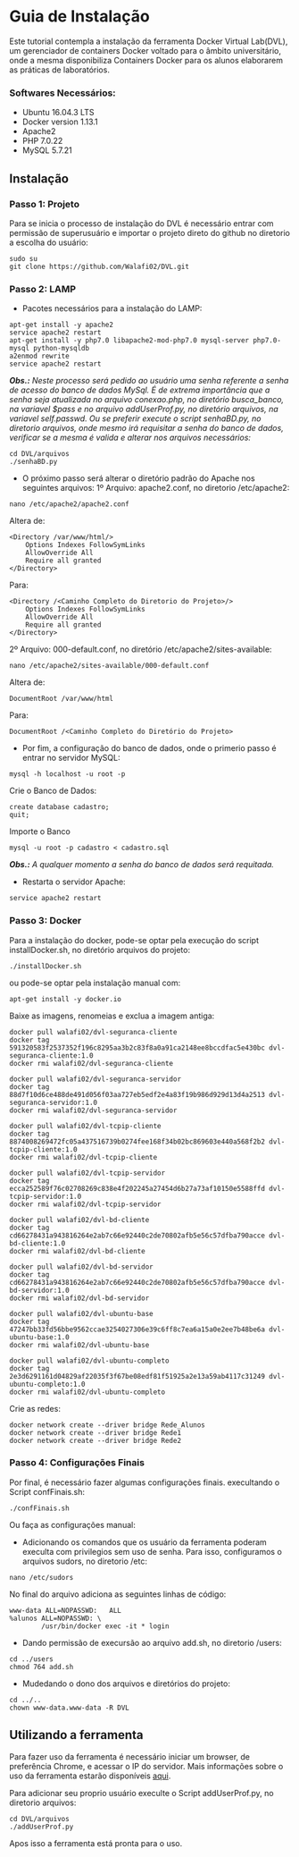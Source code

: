# Guia de Instalação

Este tutorial contempla a instalação da ferramenta Docker Virtual Lab(DVL), um gerenciador de containers Docker voltado para o âmbito universitário, onde a mesma disponibiliza Containers Docker para os alunos elaborarem as práticas de laboratórios.

### Softwares Necessários:
- Ubuntu 16.04.3 LTS
- Docker version 1.13.1
- Apache2
- PHP 7.0.22
- MySQL 5.7.21

## Instalação

### Passo 1: Projeto
Para se inicia o processo de instalação do DVL é necessário entrar com permissão de superusuário e importar o projeto direto do github no diretorio a escolha do usuário:
```
sudo su
git clone https://github.com/Walafi02/DVL.git
```

### Passo 2: LAMP
- Pacotes necessários para a instalação do LAMP:
```
apt-get install -y apache2
service apache2 restart
apt-get install -y php7.0 libapache2-mod-php7.0 mysql-server php7.0-mysql python-mysqldb
a2enmod rewrite
service apache2 restart
```

_**Obs.:** Neste processo será pedido ao usuário uma senha referente a senha de acesso do banco de dados MySql. É de extrema importância que a senha seja atualizada no arquivo conexao.php, no diretório busca_banco, na variavel $pass e no arquivo addUserProf.py, no diretório arquivos, na variavel self.passwd. Ou se preferir execute o script senhaBD.py, no diretorio arquivos, onde mesmo irá requisitar a senha do banco de dados, verificar se a mesma é valida e alterar nos arquivos necessários:_

```
cd DVL/arquivos
./senhaBD.py
```

- O próximo passo será alterar o diretório padrão do Apache nos seguintes arquivos:
1º Arquivo: apache2.conf, no diretorio /etc/apache2:
```
nano /etc/apache2/apache2.conf
```

Altera de:
```
<Directory /var/www/html/>
	Options Indexes FollowSymLinks
   	AllowOverride All
   	Require all granted
</Directory>
```
Para:
```
<Directory /<Caminho Completo do Diretorio do Projeto>/>
	Options Indexes FollowSymLinks
	AllowOverride All
	Require all granted
</Directory>
```
2º Arquivo: 000-default.conf, no diretório /etc/apache2/sites-available:
```
nano /etc/apache2/sites-available/000-default.conf
```

Altera de:
```
DocumentRoot /var/www/html
```
Para:
```
DocumentRoot /<Caminho Completo do Diretório do Projeto>
```

- Por fim, a configuração do banco de dados, onde o primerio passo é entrar no servidor MySQL:
```
mysql -h localhost -u root -p
```

Crie o Banco de Dados:
```
create database cadastro;
quit;
```

Importe o Banco
```
mysql -u root -p cadastro < cadastro.sql
```

_**Obs.:** A qualquer momento a senha do banco de dados será requitada._

- Restarta o servidor Apache:
```
service apache2 restart
```

### Passo 3: Docker
Para a instalação do docker, pode-se optar pela execução do script installDocker.sh, no diretório arquivos do projeto:
```
./installDocker.sh
```

ou pode-se optar pela instalação manual com:
```
apt-get install -y docker.io
```

Baixe as imagens, renomeias e exclua a imagem antiga:
```
docker pull walafi02/dvl-seguranca-cliente
docker tag 591320583f2537352f196c8295aa3b2c83f8a0a91ca2148ee8bccdfac5e430bc dvl-seguranca-cliente:1.0
docker rmi walafi02/dvl-seguranca-cliente

docker pull walafi02/dvl-seguranca-servidor
docker tag 88d7f10d6ce488de491d056f03aa727eb5edf2e4a83f19b986d929d13d4a2513 dvl-seguranca-servidor:1.0
docker rmi walafi02/dvl-seguranca-servidor

docker pull walafi02/dvl-tcpip-cliente
docker tag 8874008269472fc05a437516739b0274fee168f34b02bc869603e440a568f2b2 dvl-tcpip-cliente:1.0
docker rmi walafi02/dvl-tcpip-cliente

docker pull walafi02/dvl-tcpip-servidor
docker tag ecca252589f76c02708269c838e4f202245a27454d6b27a73af10150e5588ffd dvl-tcpip-servidor:1.0
docker rmi walafi02/dvl-tcpip-servidor

docker pull walafi02/dvl-bd-cliente
docker tag cd66278431a943816264e2ab7c66e92440c2de70802afb5e56c57dfba790acce dvl-bd-cliente:1.0
docker rmi walafi02/dvl-bd-cliente

docker pull walafi02/dvl-bd-servidor
docker tag cd66278431a943816264e2ab7c66e92440c2de70802afb5e56c57dfba790acce dvl-bd-servidor:1.0
docker rmi walafi02/dvl-bd-servidor

docker pull walafi02/dvl-ubuntu-base
docker tag 47247bb33fd56bbe9562ccae3254027306e39c6ff8c7ea6a15a0e2ee7b48be6a dvl-ubuntu-base:1.0
docker rmi walafi02/dvl-ubuntu-base

docker pull walafi02/dvl-ubuntu-completo
docker tag 2e3d6291161d04829af22035f3f67be08edf81f51925a2e13a59ab4117c31249 dvl-ubuntu-completo:1.0
docker rmi walafi02/dvl-ubuntu-completo
```

Crie as redes:
```
docker network create --driver bridge Rede_Alunos
docker network create --driver bridge Rede1
docker network create --driver bridge Rede2
```

### Passo 4: Configurações Finais
Por final, é necessário fazer algumas configurações finais. execultando o Script confFinais.sh:
```
./confFinais.sh
```

Ou faça as configurações manual:
- Adicionando os comandos que os usuário da ferramenta poderam execulta com privilegios sem uso de senha. Para isso, configuramos o arquivos sudors, no diretorio /etc:
```
nano /etc/sudors
```

No final do arquivo adiciona as seguintes linhas de código:
```
www-data ALL=NOPASSWD:   ALL
%alunos ALL=NOPASSWD: \
       	/usr/bin/docker exec -it * login
```

- Dando permissão de execursão ao arquivo add.sh, no diretorio /users:
```
cd ../users
chmod 764 add.sh
```

- Mudedando o dono dos arquivos e diretórios do projeto:
```
cd ../..
chown www-data.www-data -R DVL
```

## Utilizando a ferramenta

Para fazer uso da ferramenta é necessário iniciar um browser, de preferência Chrome, e acessar o IP do servidor. Mais informações sobre o uso da ferramenta estarão disponíveis [aqui](https://www.dropbox.com/s/lhrgwlskt2nyngy/TCC2WalafiFerreira.pdf?dl=0).

Para adicionar seu proprio usuário execulte o Script addUserProf.py, no diretorio arquivos:
```
cd DVL/arquivos
./addUserProf.py
```

Apos isso a ferramenta está pronta para o uso.
